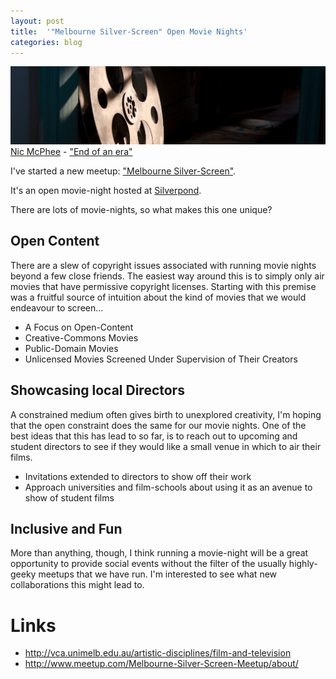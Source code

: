 ```yaml
---
layout: post
title:  '"Melbourne Silver-Screen" Open Movie Nights'
categories: blog
---
```


<p class="attribution">
	<img src="/images/open-movies/reel.png" class="image fit" />
	<a href="https://www.flickr.com/photos/nicmcphee/">Nic McPhee</a> -
	<a href="https://www.flickr.com/photos/nicmcphee/13668736373/in/photolist-mPRR7v-9NzcWz-3miiqy-nBPiyz-5gnXLm-7Etx5J-7YojqR-e9cSRJ-bVNKKy-9VdGgY-63npmh-nWHcTw-99uoLC-7fGjjz-arvgs-ndcjx-nEtnms-aZEV-2ZcPEc-6Wb8PZ-iEes9u-7V4wZc-nFDg5E-7aiEob-9RDCT-9v82rC-iEf1Km-6zAXHG-eYZzAi-7aNqmg-36rmTH-e5uY4L-iEer1N-5geasQ-74sgr4-avMa8M-b2FbVn-aBvWiT-9w84j8-5PoKhG-avMcyx-nFDgPL-7e7tzu-74N7ZK-qgZWG-87wGJY-7jWT3E-avPMXJ-74Hg1V-egj2p">"End of an era"</a>
</p>

I've started a new meetup: ["Melbourne Silver-Screen"](http://www.meetup.com/Melbourne-Silver-Screen-Meetup/about/).

It's an open movie-night hosted at [Silverpond](http://silverpond.com.au/).

There are lots of movie-nights, so what makes this one unique?

## Open Content

There are a slew of copyright issues associated with running movie nights beyond a few close friends.
The easiest way around this is to simply only air movies that have permissive copyright licenses.
Starting with this premise was a fruitful source of intuition about the kind of movies that we
would endeavour to screen...

* A Focus on Open-Content
* Creative-Commons Movies
* Public-Domain Movies
* Unlicensed Movies Screened Under Supervision of Their Creators

## Showcasing local Directors

A constrained medium often gives birth to unexplored creativity, I'm hoping that the open constraint
does the same for our movie nights. One of the best ideas that this has lead to so far, is to
reach out to upcoming and student directors to see if they would like a small venue in which
to air their films.

* Invitations extended to directors to show off their work
* Approach universities and film-schools about using it as an avenue to show of student films

## Inclusive and Fun

More than anything, though, I think running a movie-night will be a great opportunity to
provide social events without the filter of the usually highly-geeky meetups that we
have run. I'm interested to see what new collaborations this might lead to.

# Links

* <http://vca.unimelb.edu.au/artistic-disciplines/film-and-television>
* <http://www.meetup.com/Melbourne-Silver-Screen-Meetup/about/>
